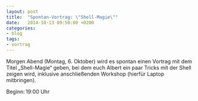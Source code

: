 ```yaml
---
layout: post
title:  "Spontan-Vortrag: \"Shell-Magie\""
date:   2014-10-13 09:50:00 +0200
categories:
- blog
tags:
- vortrag
---
```


Morgen Abend (Montag, 6. Oktober) wird es spontan einen Vortrag mit dem Titel „Shell-Magie“ geben, bei dem euch Albert ein paar Tricks mit der Shell zeigen wird, inklusive anschließenden Workshop (hierfür Laptop mitbringen).

Beginn: 19:00 Uhr
